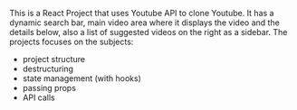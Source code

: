 This is a React Project that uses Youtube API to clone Youtube. It has a dynamic search bar, main video area where it displays the video and the details below, also a list of suggested videos on the right as a sidebar. The projects focuses on the subjects:

- project structure
- destructuring
- state management (with hooks)
- passing props
- API calls
